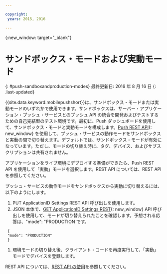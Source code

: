 ```yaml
---

copyright:
 years: 2015, 2016

---
```


{:new_window: target="_blank"}
# サンドボックス・モードおよび実動モード
{: #push-sandboxandproduction-modes}
最終更新日: 2016 年 8 月 16 日
{: .last-updated}

{{site.data.keyword.mobilepushshort}}は、サンドボックス・モードまたは実動モードのいずれかで使用できます。サンドボックスは、サーバー・アプリケーション・プッシュ・サービスとのプッシュ API の統合を開発およびテストするための自己完結型のテスト環境です。最初に、Push ダッシュボードを使用して、サンドボックス・モードと実動モードを構成します。[Push REST API](https://mobile.{DomainName}/imfpushrestapidocs/){: new_window} を使用して、プッシュ・サービスの動作モードをサンドボックスと実動の間で切り替えます。デフォルトでは、サンドボックス・モードが有効になっています。ただし、モードの切り替え時に、タグ、デバイス、およびサブスクリプションは共有されません。


アプリケーションをライブ環境にデプロイする準備ができたら、Push REST API を使用して「実動」モードを選択します。REST API については、REST API を参照してください。

プッシュ・サービスの動作モードをサンドボックスから実動に切り替えるには、以下のようにします。

1. PUT ApplicationID Settings REST API 呼び出しを使用します。
2. JSON 本体で、[GET ApplicationID Settings REST](https://mobile.{DomainName}/imfpushrestapidocs/){: new_window} API 呼び出しを使用して、モードが切り替えられたことを確認します。予想される応答は、"mode": "PRODUCTION です。
```
 { 
 "mode": "PRODUCTION"
 }
 ```
1. 環境モードの切り替え後、クライアント・コードを再度実行して、「実動」モードでデバイスを登録します。

REST API については、[REST API の使用](t_restapi.html)を参照してください。
